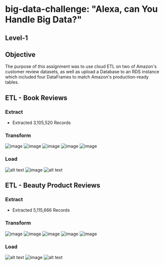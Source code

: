 # big-data-challenge: "Alexa, can You Handle Big Data?"
## Level-1

## Objective 
The purpose of this assignment was to use cloud ETL on two of Amazon's customer review datasets, as well as upload a Database to an RDS instance which included four DataFrames to match Amazon's production-ready tables.


## ETL - Book Reviews
### Extract
* Extracted 3,105,520 Records

### Transform
![image](https://user-images.githubusercontent.com/98370960/191392900-4f54c3d0-aa8b-450c-adf7-fa0580ae42a2.png)
![image](https://user-images.githubusercontent.com/98370960/191392771-39df5312-d6bd-44f3-add0-15a9295750a8.png)
![image](https://user-images.githubusercontent.com/98370960/191393415-93c7007d-373b-4c0b-9e95-003ada6a0ab8.png)
![image](https://user-images.githubusercontent.com/98370960/191393582-ff94a746-e55d-4d85-8562-f4fb1b451a23.png)
![image](https://user-images.githubusercontent.com/98370960/191393668-88170edf-5d66-4db9-a6ad-062148925e2f.png)

### Load

![alt text](level-1/images/pet_products_db_schema.png)
![image](https://user-images.githubusercontent.com/98370960/191398614-91ec0791-6dc4-41c5-a299-813d17644180.png)
![alt text](level-1/images/pet_prod_review_id_table_query.png)

## ETL - Beauty Product Reviews
### Extract
* Extracted 5,115,666 Records

### Transform
![image](https://user-images.githubusercontent.com/98370960/191392900-4f54c3d0-aa8b-450c-adf7-fa0580ae42a2.png)
![image](https://user-images.githubusercontent.com/98370960/191392771-39df5312-d6bd-44f3-add0-15a9295750a8.png)
![image](https://user-images.githubusercontent.com/98370960/191393415-93c7007d-373b-4c0b-9e95-003ada6a0ab8.png)
![image](https://user-images.githubusercontent.com/98370960/191393582-ff94a746-e55d-4d85-8562-f4fb1b451a23.png)
![image](https://user-images.githubusercontent.com/98370960/191393668-88170edf-5d66-4db9-a6ad-062148925e2f.png)

### Load

![alt text](level-1/images/pet_products_db_schema.png)
![image](https://user-images.githubusercontent.com/98370960/191398614-91ec0791-6dc4-41c5-a299-813d17644180.png)
![alt text](level-1/images/pet_prod_review_id_table_query.png)

